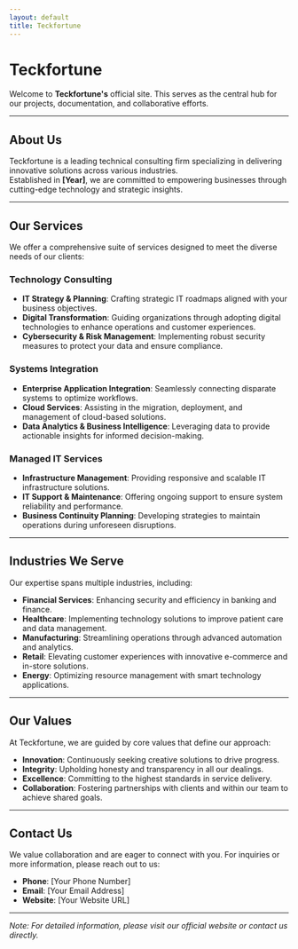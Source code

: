```yaml
---
layout: default
title: Teckfortune
---
```


# Teckfortune

Welcome to **Teckfortune's** official site. This serves as the central hub for our projects, documentation, and collaborative efforts.

---

## About Us

Teckfortune is a leading technical consulting firm specializing in delivering innovative solutions across various industries.  
Established in **[Year]**, we are committed to empowering businesses through cutting-edge technology and strategic insights.

---

## Our Services

We offer a comprehensive suite of services designed to meet the diverse needs of our clients:

### Technology Consulting

- **IT Strategy & Planning**: Crafting strategic IT roadmaps aligned with your business objectives.  
- **Digital Transformation**: Guiding organizations through adopting digital technologies to enhance operations and customer experiences.  
- **Cybersecurity & Risk Management**: Implementing robust security measures to protect your data and ensure compliance.

### Systems Integration

- **Enterprise Application Integration**: Seamlessly connecting disparate systems to optimize workflows.  
- **Cloud Services**: Assisting in the migration, deployment, and management of cloud-based solutions.  
- **Data Analytics & Business Intelligence**: Leveraging data to provide actionable insights for informed decision-making.

### Managed IT Services

- **Infrastructure Management**: Providing responsive and scalable IT infrastructure solutions.  
- **IT Support & Maintenance**: Offering ongoing support to ensure system reliability and performance.  
- **Business Continuity Planning**: Developing strategies to maintain operations during unforeseen disruptions.

---

## Industries We Serve

Our expertise spans multiple industries, including:

- **Financial Services**: Enhancing security and efficiency in banking and finance.  
- **Healthcare**: Implementing technology solutions to improve patient care and data management.  
- **Manufacturing**: Streamlining operations through advanced automation and analytics.  
- **Retail**: Elevating customer experiences with innovative e-commerce and in-store solutions.  
- **Energy**: Optimizing resource management with smart technology applications.

---

## Our Values

At Teckfortune, we are guided by core values that define our approach:

- **Innovation**: Continuously seeking creative solutions to drive progress.  
- **Integrity**: Upholding honesty and transparency in all our dealings.  
- **Excellence**: Committing to the highest standards in service delivery.  
- **Collaboration**: Fostering partnerships with clients and within our team to achieve shared goals.

---

## Contact Us

We value collaboration and are eager to connect with you. For inquiries or more information, please reach out to us:

- **Phone**: [Your Phone Number]  
- **Email**: [Your Email Address]  
- **Website**: [Your Website URL]

---

*Note: For detailed information, please visit our official website or contact us directly.*
